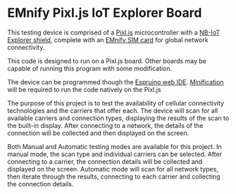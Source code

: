# EMnify Pixl.js IoT Explorer Board

This testing device is comprised of a [Pixl.js](https://www.espruino.com/Pixl.js) microcontroller with a [NB-IoT Explorer shield](https://wiki.dragino.com/index.php?title=NB-IoT_Shield), complete with an [EMnify SIM card](https://www.emnify.com/global-iot-sim) for global network connectivity.

This code is designed to run on a Pixl.js board. Other boards may be capable of running this program with some modification.

The device can be programmed though the [Espruino web IDE](https://www.espruino.com/ide/ "Espruino Web IDE").
[Minification](https://www.espruino.com/Performance "Espruino Performance Notes") will be required to run the code natively on the Pixl.js

The purpose of this project is to test the availability of cellular connectivity technologies and the carriers that offer each. 
The device will scan for all available carriers and connection types, displaying the results of the scan to the built-in display.
After connecting to a network, the details of the connection will be collected and then displayed on the screen.

Both Manual and Automatic testing modes are available for this project.
In manual mode, the scan type and individual carriers can be selected. After connecting to a carrier, the connection details will be collected and displayed on the screen.
Automatic mode will scan for all network types, then iterate through the results, connecting to each carrier and collecting the connection details.